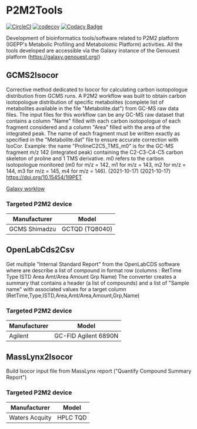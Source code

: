 # P2M2Tools

[![CircleCI](https://circleci.com/gh/p2m2/p2m2tools.svg?style=shield)](https://circleci.com/gh/p2m2/p2m2tools)
[![codecov](https://codecov.io/gh/p2m2/p2m2tools/branch/develop/graph/badge.svg)](https://codecov.io/gh/p2m2/p2m2)
[![Codacy Badge](https://app.codacy.com/project/badge/Grade/9db61bd9732740c79a39de678c6e5246)](https://www.codacy.com/gh/p2m2/p2m2tools/dashboard?utm_source=github.com&amp;utm_medium=referral&amp;utm_content=p2m2/p2m2tools&amp;utm_campaign=Badge_Grade)

Development of bioinformatics tools/software related to P2M2 platform (IGEPP's Metabolic Profiling and Metabolomic Platform) activities.
All the tools developed are accessible via the Galaxy instance of the Genouest platform (https://galaxy.genouest.org/)

## GCMS2Isocor

Corrective method dedicated to Isocor for calculating carbon isotopologue distribution from GCMS runs.
A P2M2  workflow was built to obtain carbon isotopologue distribution of specific metabolites (complete list of metabolites available in the file "Metabolite.dat") from GC-MS raw data files. The input files for this workflow can be any GC-MS raw dataset that contains a column "Name" filled with each carbon isotopologue of each fragment considered and a column "Area" filled with the area of the integrated peak. The name of each fragment must be written exactly as specified in the "Metabolite.dat" file to ensure accurate correction with IsoCor. Example: the name "ProlineC2C5_TMS_m0" is for the GC-MS fragment m/z 142 (integrated peak) containing the C2-C3-C4-C5 carbon skeleton of proline and 1 TMS derivative. m0 refers to the carbon isotopologue monitored (m0 for m/z = 142, m1 for m/z = 143, m2 for m/z = 144, m3 for m/z = 145, m4 for m/z = 146). (2021-10-17) (2021-10-17)
https://doi.org/10.15454/1I9PET

[Galaxy worklow](https://galaxy.genouest.org/u/ofilangi-1/w/corrective-method-dedicated-to-isocor-for-calculating-carbon-isotopologue-distribution-from-gcms-runs-5)

### Targeted P2M2 device

| **Manufacturer** | **Model**     |
|-----------------|---------------| 
| GCMS Shimadzu   | GCTQD (TQ8040) |



## OpenLabCds2Csv

Get multiple "Internal Standard Report" from the OpenLabCDS software where are describe a list of compound in format row (columns : RetTime  Type  ISTD    Area     Amt/Area    Amount   Grp   Name)
The converter creates a summary that contains a header (a list of compounds) and a list of "Sample name" with associated values ​​for a target column (RetTime,Type,ISTD,Area,Amt/Area,Amount,Grp,Name)

### Targeted P2M2 device

| **Manufacturer** | **Model**            |
|----------------|----------------------| 
| Agilent        | GC-FID Agilent 6890N |

## MassLynx2Isocor

Build Isocor input file from MassLynx report ("Quantify Compound Summary Report") 

### Targeted P2M2 device

| **Manufacturer** | **Model**        |
|-----------------|------------------| 
| Waters Acquity  | HPLC TQD         |



